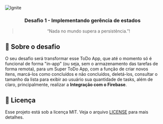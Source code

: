 <img alt="Ignite" src="https://camo.githubusercontent.com/a0ffddf5b6c5b717e86ac3e6da671feb333654e6d2b57ed9ac183579774af4aa/68747470733a2f2f692e696d6775722e636f6d2f654356797878792e706e67" />

<h3 align="center">
  Desafio 1 - Implementando gerência de estados
</h3>

<blockquote align="center">“Nada no mundo supera a persistência.”!</blockquote>

## :rocket: Sobre o desafio

O seu desafio será transformar esse ToDo App, que até o momento só é funcional de forma "in-app" (ou seja, sem o armazenamento das tarefas de forma remota), para um Super ToDo App, com a função de criar novos itens, marcá-los como concluídos e não concluídos, deletá-los, consultar o tamanho da lista para exibir ao usuário sua quantidade de tasks, além de claro, principalmente, realizar a **Integração com o Firebase**.

## :memo: Licença

Esse projeto está sob a licença MIT. Veja o arquivo [LICENSE](LICENSE) para mais detalhes.
